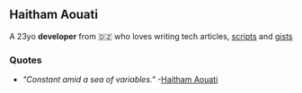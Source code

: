 ## Haitham Aouati

A 23yo **developer** from 🇩🇿 who loves writing tech articles, [scripts](https://github.com/haithamaouati?tab=repositories) and [gists](https://gist.github.com/haithamaouati)

### Quotes
- _"Constant amid a sea of variables."_ -[Haitham Aouati](https://github.com/haithamaouati)
